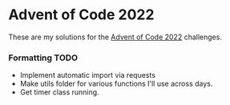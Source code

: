 # Advent of Code 2022

These are my solutions for the [Advent of Code 2022](https://adventofcode.com/2022) challenges.


### Formatting TODO
- Implement automatic import via requests
- Make utils folder for various functions I'll use across days.
- Get timer class running.